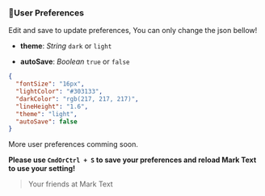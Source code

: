 ### :bust_in_silhouette:User Preferences

Edit and save to update preferences, You can only change the json bellow!

- **theme**: *String* `dark` or `light` 

- **autoSave**: *Boolean* `true` or `false`

```json
{
  "fontSize": "16px",
  "lightColor": "#303133",
  "darkColor": "rgb(217, 217, 217)",
  "lineHeight": "1.6",
  "theme": "light",
  "autoSave": false
}
```

More user preferences comming soon.

**Please use `CmdOrCtrl + S` to save your preferences and reload Mark Text to use your setting!**

> Your friends at Mark Text
